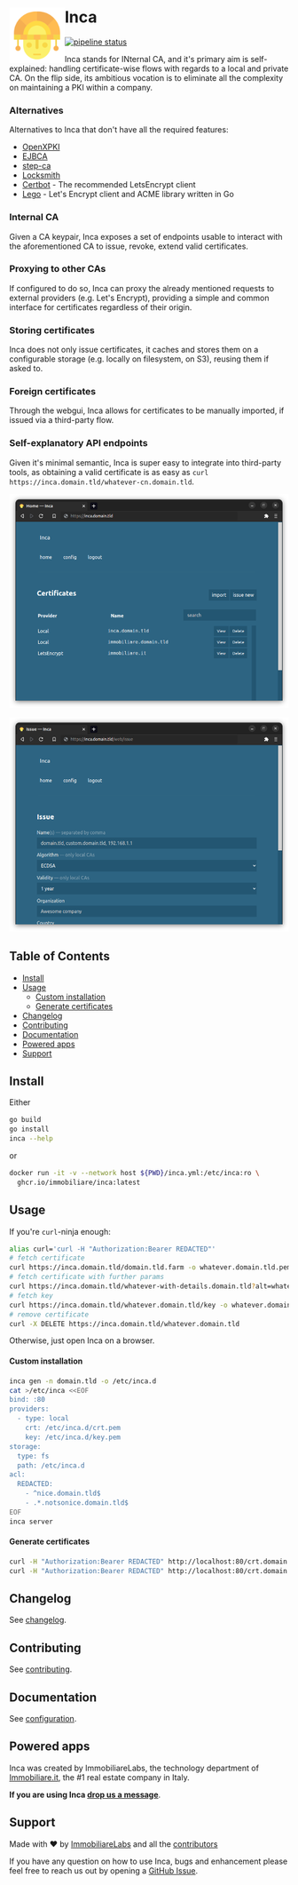 # Inca <a href="#inca"><img align="left" width="100px" src="https://github.com/immobiliare/inca/blob/main/.github/icon.png"></a>

[![pipeline status](https://github.com/immobiliare/inca/actions/workflows/test.yml/badge.svg)](https://github.com/immobiliare/inca/actions/workflows/test.yml)

Inca stands for INternal CA, and it's primary aim is self-explained: handling certificate-wise flows with regards to a local and private CA.
On the flip side, its ambitious vocation is to eliminate all the complexity on maintaining a PKI within a company.

### Alternatives

Alternatives to Inca that don't have all the required features:

- [OpenXPKI](https://www.openxpki.org/)
- [EJBCA](https://www.ejbca.org/)
- [step-ca](https://github.com/smallstep/certificates)
- [Locksmith](https://github.com/kenmoini/locksmith)
- [Certbot](https://certbot.eff.org/) - The recommended LetsEncrypt client
- [Lego](https://github.com/go-acme/lego) - Let's Encrypt client and ACME library written in Go

### Internal CA

Given a CA keypair, Inca exposes a set of endpoints usable to interact with the aforementioned CA to issue, revoke, extend valid certificates.

### Proxying to other CAs

If configured to do so, Inca can proxy the already mentioned requests to external providers (e.g. Let's Encrypt), providing a simple and common interface for certificates regardless of their origin.

### Storing certificates

Inca does not only issue certificates, it caches and stores them on a configurable storage (e.g. locally on filesystem, on S3), reusing them if asked to. 

### Foreign certificates

Through the webgui, Inca allows for certificates to be manually imported, if issued via a third-party flow.

### Self-explanatory API endpoints

Given it's minimal semantic, Inca is super easy to integrate into third-party tools, as obtaining a valid certificate is as easy as `curl https://inca.domain.tld/whatever-cn.domain.tld`.

[![Inca homepage](https://github.com/immobiliare/inca/blob/main/.github/sample-1.png)](#inca)

[![Inca detail](https://github.com/immobiliare/inca/blob/main/.github/sample-2.png)](#inca)

## Table of Contents

- [Install](#install)
- [Usage](#usage)
  - [Custom installation](#custom-installation)
  - [Generate certificates](#generate-certificates)
- [Changelog](#changelog)
- [Contributing](#contributing)
- [Documentation](#documentation)
- [Powered apps](#powered-apps)
- [Support](#support)

## Install

Either

```sh
go build
go install
inca --help
```

or

```sh
docker run -it -v --network host ${PWD}/inca.yml:/etc/inca:ro \
  ghcr.io/immobiliare/inca:latest
```

## Usage

If you're `curl`-ninja enough:

```sh
alias curl='curl -H "Authorization:Bearer REDACTED"'
# fetch certificate
curl https://inca.domain.tld/domain.tld.farm -o whatever.domain.tld.pem
# fetch certificate with further params
curl https://inca.domain.tld/whatever-with-details.domain.tld?alt=whatever2.domain.tld&duration=2y
# fetch key
curl https://inca.domain.tld/whatever.domain.tld/key -o whatever.domain.tld.key
# remove certificate
curl -X DELETE https://inca.domain.tld/whatever.domain.tld
```

Otherwise, just open Inca on a browser.

#### Custom installation

```sh
inca gen -n domain.tld -o /etc/inca.d
cat >/etc/inca <<EOF
bind: :80
providers:
  - type: local
    crt: /etc/inca.d/crt.pem
    key: /etc/inca.d/key.pem
storage:
  type: fs
  path: /etc/inca.d
acl:
  REDACTED:
    - ^nice.domain.tld$
    - .*.notsonice.domain.tld$
EOF
inca server
```

#### Generate certificates

```sh
curl -H "Authorization:Bearer REDACTED" http://localhost:80/crt.domain.tld -o crt.domain.tld.pem
curl -H "Authorization:Bearer REDACTED" http://localhost:80/crt.domain.tld/key -o crt.domain.tld.key
```

## Changelog

See [changelog](./CHANGELOG.md).

## Contributing

See [contributing](./CONTRIBUTING.md).

## Documentation

See [configuration](../documentation/configuration.md).

## Powered apps

Inca was created by ImmobiliareLabs, the technology department of [Immobiliare.it](https://www.immobiliare.it), the #1 real estate company in Italy.

**If you are using Inca [drop us a message](mailto:opensource@immobiliare.it)**.

## Support

Made with ❤️ by [ImmobiliareLabs](https://github.com/immobiliare) and all the [contributors](./CONTRIBUTING.md#contributors)

If you have any question on how to use Inca, bugs and enhancement please feel free to reach us out by opening a [GitHub Issue](https://github.com/immobiliare/inca/issues).

